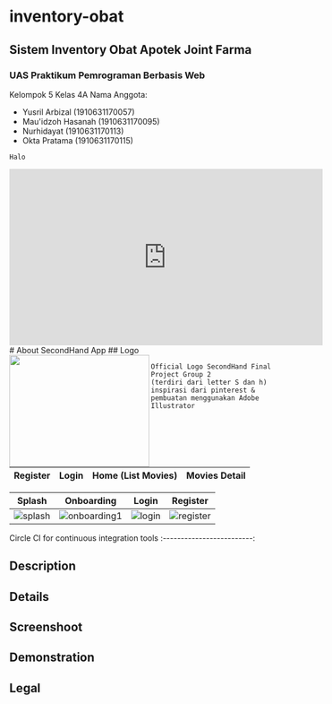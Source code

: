 # inventory-obat
## Sistem Inventory Obat Apotek Joint Farma

### UAS Praktikum Pemrograman Berbasis Web
Kelompok 5 Kelas 4A
Nama Anggota:
- Yusril Arbizal      (1910631170057)
- Mau'idzoh Hasanah   (1910631170095)
- Nurhidayat          (1910631170113)
- Okta Pratama        (1910631170115)

``Halo``

<!DOCTYPE html>
<html>
<head>
    <title>Judul Website</title>
</head>
<body>
    <iframe width="560" height="315" src="https://www.youtube.com/embed/wxTL0LhR1oE" title="YouTube video player" frameborder="0" allow="accelerometer; autoplay; clipboard-write; encrypted-media; gyroscope; picture-in-picture" allowfullscreen></iframe>
</body>
</html>
# About SecondHand App
## Logo
<br>
<img src="https://user-images.githubusercontent.com/96243284/174308292-9b2b66f9-314e-408f-bd6c-0f6d8bac330d.png" width="250" height="200" align="left"> 

```
Official Logo SecondHand Final Project Group 2
(terdiri dari letter S dan h)
inspirasi dari pinterest & pembuatan menggunakan Adobe Illustrator
````
<br>

Register                   |  Login                    |  Home (List Movies)       |Movies Detail 
:-------------------------:|:-------------------------:|:-------------------------:|:-------------------------:


Splash                   |  Onboarding                    |  Login       |Register
:-------------------------:|:-------------------------:|:-------------------------:|:-------------------------:
![splash](https://user-images.githubusercontent.com/75381611/180443708-988f8c11-2693-4103-9e4a-cf1b027ff409.jpeg)     | ![onboarding1](https://user-images.githubusercontent.com/75381611/180443916-c14e6f8c-2eef-4726-a97f-62ef73b4ada6.jpeg) |   ![login](https://user-images.githubusercontent.com/75381611/180443952-2c10033e-c1de-4627-9ef1-b6bf63476c26.jpeg) |![register](https://user-images.githubusercontent.com/75381611/180443979-8353a1f6-e94e-4a41-bf3f-feab2fae959d.jpeg)





Circle CI for continuous integration tools
:-------------------------:

###
## Description
## Details
## Screenshoot
## Demonstration

## Legal
````
